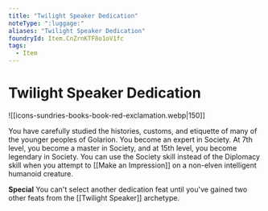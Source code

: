 ```yaml
---
title: "Twilight Speaker Dedication"
noteType: ":luggage:"
aliases: "Twilight Speaker Dedication"
foundryId: Item.CnZrnKTF8o1oV1fc
tags:
  - Item
---
```


# Twilight Speaker Dedication
![[icons-sundries-books-book-red-exclamation.webp|150]]

You have carefully studied the histories, customs, and etiquette of many of the younger peoples of Golarion. You become an expert in Society. At 7th level, you become a master in Society, and at 15th level, you become legendary in Society. You can use the Society skill instead of the Diplomacy skill when you attempt to [[Make an Impression]] on a non-elven intelligent humanoid creature.

**Special** You can't select another dedication feat until you've gained two other feats from the [[Twilight Speaker]] archetype.
